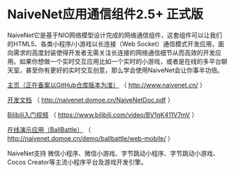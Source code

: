 # NaiveNet应用通信组件2.5+ 正式版

NaiveNet它是基于NIO网络模型设计完成的网络通信组件，这套组件可以让我们的HTML5、各类小程序/小游戏以长连接（Web Socket）通信模式开发应用，面向需求的高度封装使得开发者无需关注长连接的网络通信细节从而高效的开发应用。如果你想做一个实时交互应用比如一个实时的小游戏，或者是在线的多平台聊天室，甚至你有更好的实时交互创意，那么学会使用NaiveNet会让你事半功倍。

[主页（正在备案以GitHub仓库版本为准）](http://www.naivenet.cn/ "主页") （ http://www.naivenet.cn/ ）

[开发文档](http://naivenet.domoe.cn/NaiveNetDoc.pdf "开发文档") （ http://naivenet.domoe.cn/NaiveNetDoc.pdf ）

[Bilibili入门视频](https://www.bilibili.com/video/BV1gK411V7mV "Bilibili入门视频") （ https://www.bilibili.com/video/BV1gK411V7mV ）

[在线演示应用（BallBattle）](http://naivenet.domoe.cn/demo/ballbattle/web-mobile/ "在线演示应用（BallBattle）") （ http://naivenet.domoe.cn/demo/ballbattle/web-mobile/ ）

NaiveNet支持 微信小程序、微信小游戏、字节跳动小程序、字节跳动小游戏、Cocos Creator等主流小程序平台及游戏开发引擎。
